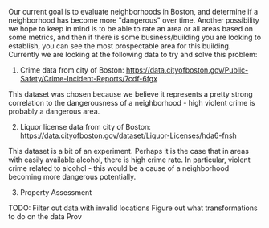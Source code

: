 Our current goal is to evaluate neighborhoods in Boston, and determine if a
neighborhood has become more "dangerous" over time. Another possibility we hope
to keep in mind is to be able to rate an area or all areas based on some metrics, and
then if there is some business/building you are looking to establish, you can see
the most prospectable area for this building. Currently we are looking at the following
data to try and solve this problem:

1. Crime data from city of Boston: https://data.cityofboston.gov/Public-Safety/Crime-Incident-Reports/7cdf-6fgx

This dataset was chosen because we believe it represents a pretty strong correlation
to the dangerousness of a neighborhood - high violent crime is probably a dangerous
area.

2. Liquor license data from city of Boston: https://data.cityofboston.gov/dataset/Liquor-Licenses/hda6-fnsh

This dataset is a bit of an experiment. Perhaps it is the case that in areas with easily
available alcohol, there is high crime rate. In particular, violent crime related to
alcohol - this would be a cause of a neighborhood becoming more dangerous potentially.

3. Property Assessment 




TODO:
Filter out data with invalid locations
Figure out what transformations to do on the data
Prov

